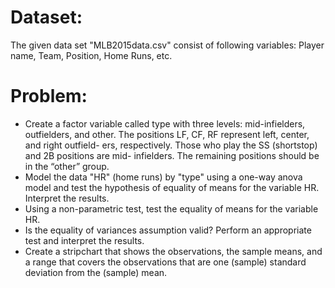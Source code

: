 # Dataset:
The given data set "MLB2015data.csv" consist of following variables: Player name, Team, Position, Home Runs, etc.

# Problem:
* Create a factor variable called type with three levels: mid-infielders, outfielders, and other. The positions LF, CF, RF represent left, center, and right outfield- ers, respectively. Those who play the SS (shortstop) and 2B positions are mid- infielders. The remaining positions should be in the “other” group.
* Model the data "HR" (home runs) by "type" using a one-way anova model and test the hypothesis of equality of means for the variable HR. Interpret the results. 
* Using a non-parametric test, test the equality of means for the variable HR.
* Is the equality of variances assumption valid? Perform an appropriate test and interpret the results.
* Create a stripchart that shows the observations, the sample means, and a range that covers the observations that are one (sample) standard deviation from the (sample) mean.
